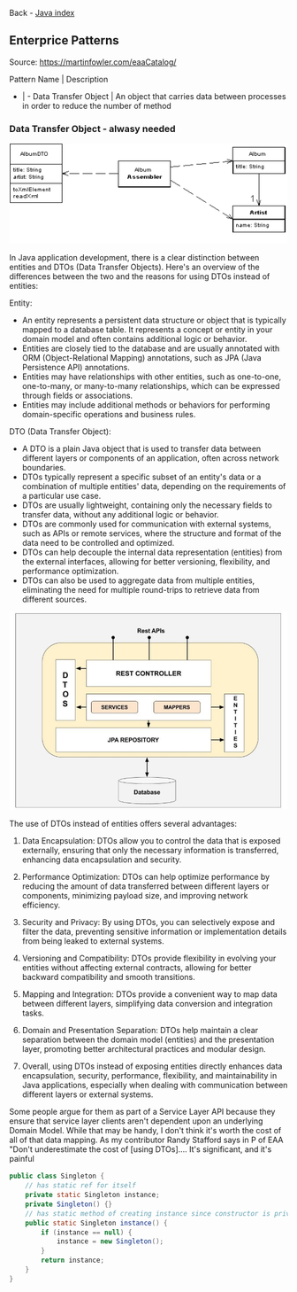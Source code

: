 Back - [Java index](0-index.md)

## Enterprice Patterns

Source: https://martinfowler.com/eaaCatalog/

Pattern Name | Description
- | - 
Data Transfer Object | An object that carries data between processes in order to reduce the number of method 

### Data Transfer Object - alwasy needed

![img.png](img.png)

In Java application development, there is a clear distinction between entities and DTOs (Data Transfer Objects). Here's an overview of the differences between the two and the reasons for using DTOs instead of entities:

Entity:
* An entity represents a persistent data structure or object that is typically mapped to a database table. It represents a concept or entity in your domain model and often contains additional logic or behavior.
* Entities are closely tied to the database and are usually annotated with ORM (Object-Relational Mapping) annotations, such as JPA (Java Persistence API) annotations.
* Entities may have relationships with other entities, such as one-to-one, one-to-many, or many-to-many relationships, which can be expressed through fields or associations.
* Entities may include additional methods or behaviors for performing domain-specific operations and business rules.

DTO (Data Transfer Object):
* A DTO is a plain Java object that is used to transfer data between different layers or components of an application, often across network boundaries.
* DTOs typically represent a specific subset of an entity's data or a combination of multiple entities' data, depending on the requirements of a particular use case.
* DTOs are usually lightweight, containing only the necessary fields to transfer data, without any additional logic or behavior.
* DTOs are commonly used for communication with external systems, such as APIs or remote services, where the structure and format of the data need to be controlled and optimized.
* DTOs can help decouple the internal data representation (entities) from the external interfaces, allowing for better versioning, flexibility, and performance optimization.
* DTOs can also be used to aggregate data from multiple entities, eliminating the need for multiple round-trips to retrieve data from different sources.

![img_1.png](img_1.png)

The use of DTOs instead of entities offers several advantages:

1. Data Encapsulation: DTOs allow you to control the data that is exposed externally, ensuring that only the necessary information is transferred, enhancing data encapsulation and security.
2. Performance Optimization: DTOs can help optimize performance by reducing the amount of data transferred between different layers or components, minimizing payload size, and improving network efficiency.
3. Security and Privacy: By using DTOs, you can selectively expose and filter the data, preventing sensitive information or implementation details from being leaked to external systems.
4. Versioning and Compatibility: DTOs provide flexibility in evolving your entities without affecting external contracts, allowing for better backward compatibility and smooth transitions.
5. Mapping and Integration: DTOs provide a convenient way to map data between different layers, simplifying data conversion and integration tasks.
6. Domain and Presentation Separation: DTOs help maintain a clear separation between the domain model (entities) and the presentation layer, promoting better architectural practices and modular design.

7. Overall, using DTOs instead of exposing entities directly enhances data encapsulation, security, performance, flexibility, and maintainability in Java applications, especially when dealing with communication between different layers or external systems.

Some people argue for them as part of a Service Layer API because they ensure that service layer clients aren't dependent upon an underlying Domain Model. 
While that may be handy, I don't think it's worth the cost of all of that data mapping. As my contributor Randy Stafford says in P of EAA "Don't underestimate the cost of [using DTOs].... It's significant, and it's painful

```java
public class Singleton {
    // has static ref for itself
    private static Singleton instance;
    private Singleton() {}
    // has static method of creating instance since constructor is private
    public static Singleton instance() {
        if (instance == null) {
            instance = new Singleton();
        }
        return instance;
    }
}
```
